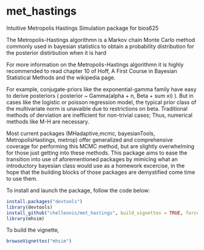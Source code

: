 # met_hastings
Intuitive Metropolis Hastings Simulation package for bios625

The Metropolis-Hastings algorithmn is a Markov chain Monte Carlo method commonly used in bayesian statistics to obtain a probability distribution for the posterior distirbution when it is hard 

For more information on the Metropolis-Hastings algorithmn it is highly recommended to read chapter 10 of Hoff, A First Course in Bayesian Statistical Methods and the wikipedia page.

For example, conjugate-priors like the exponential-gamma family have easy to derive posteriors ( posterior ~ Gamma(alpha + n, Beta + sum xi) ). But in cases like the logistic or poisson regression model, the typical prior class of the multivariate norm is unavaible due to restrictions on beta. Traditional methods of derviation are inefficient for non-trivial cases; Thus, numerical methods like M-H are necessary.

Most current packages (MHadaptive,mcmc, bayesianTools, MetropolisHastings, metrop) offer generalized and comprehensive coverage for performing this MCMC method, but are slightly overwhelming for those just getting into these methods. This package aims to ease the transition into use of aforementioned packages by mimicing what an introductory bayesian class would use as a homework excercise, in the hope that the building blocks of those packages are demystified come time to use them.

To install and launch the package, follow the code below:
```r 
install.packages("devtools")
library(devtools)
install_github("chelleonis/met_hastings", build_vignettes = TRUE, force = TRUE)
library(mhsim)
```

To build the vignette, 

```r
browseVignettes("mhsim")
```
